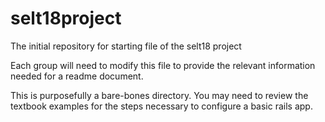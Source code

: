 # selt18project
The initial repository for starting file of the selt18 project

Each group will need to modify this file to provide the relevant information
needed for a readme document.

This is purposefully a bare-bones directory.   You may need to review the
textbook examples for the steps necessary to configure a basic rails app.

